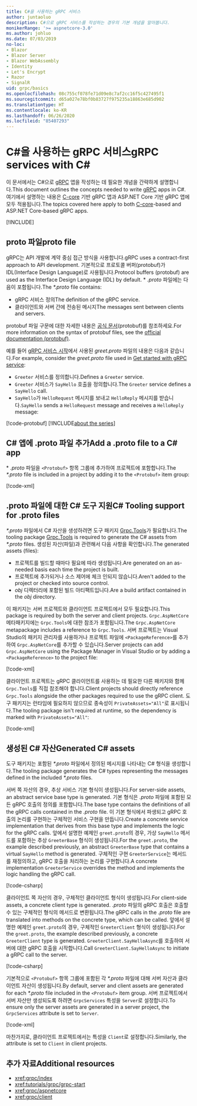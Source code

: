 ```yaml
---
title: C#을 사용하는 gRPC 서비스
author: juntaoluo
description: C#으로 gRPC 서비스를 작성하는 경우의 기본 개념을 알아봅니다.
monikerRange: '>= aspnetcore-3.0'
ms.author: johluo
ms.date: 07/03/2019
no-loc:
- Blazor
- Blazor Server
- Blazor WebAssembly
- Identity
- Let's Encrypt
- Razor
- SignalR
uid: grpc/basics
ms.openlocfilehash: 08c755cf078fe71d09e8c7af2cc16f5c427495f1
ms.sourcegitcommit: d65a027e78bf0b83727f975235a18863e685d902
ms.translationtype: HT
ms.contentlocale: ko-KR
ms.lasthandoff: 06/26/2020
ms.locfileid: "85407293"
---
```

# <a name="grpc-services-with-c"></a><span data-ttu-id="87d05-103">C\#을 사용하는 gRPC 서비스</span><span class="sxs-lookup"><span data-stu-id="87d05-103">gRPC services with C\#</span></span>

<span data-ttu-id="87d05-104">이 문서에서는 C#으로 [gRPC](https://grpc.io/docs/guides/) 앱을 작성하는 데 필요한 개념을 간략하게 설명합니다.</span><span class="sxs-lookup"><span data-stu-id="87d05-104">This document outlines the concepts needed to write [gRPC](https://grpc.io/docs/guides/) apps in C#.</span></span> <span data-ttu-id="87d05-105">여기에서 설명하는 내용은 [C-core](https://grpc.io/blog/grpc-stacks) 기반 gRPC 앱과 ASP.NET Core 기반 gRPC 앱에 모두 적용됩니다.</span><span class="sxs-lookup"><span data-stu-id="87d05-105">The topics covered here apply to both [C-core](https://grpc.io/blog/grpc-stacks)-based and ASP.NET Core-based gRPC apps.</span></span>

[!INCLUDE[](~/includes/gRPCazure.md)]

## <a name="proto-file"></a><span data-ttu-id="87d05-106">proto 파일</span><span class="sxs-lookup"><span data-stu-id="87d05-106">proto file</span></span>

<span data-ttu-id="87d05-107">gRPC는 API 개발에 계약 중심 접근 방식을 사용합니다.</span><span class="sxs-lookup"><span data-stu-id="87d05-107">gRPC uses a contract-first approach to API development.</span></span> <span data-ttu-id="87d05-108">기본적으로 프로토콜 버퍼(protobuf)가 IDL(Interface Design Language)로 사용됩니다.</span><span class="sxs-lookup"><span data-stu-id="87d05-108">Protocol buffers (protobuf) are used as the Interface Design Language (IDL) by default.</span></span> <span data-ttu-id="87d05-109">\* *.proto* 파일에는 다음이 포함됩니다.</span><span class="sxs-lookup"><span data-stu-id="87d05-109">The *\*.proto* file contains:</span></span>

* <span data-ttu-id="87d05-110">gRPC 서비스 정의</span><span class="sxs-lookup"><span data-stu-id="87d05-110">The definition of the gRPC service.</span></span>
* <span data-ttu-id="87d05-111">클라이언트와 서버 간에 전송된 메시지</span><span class="sxs-lookup"><span data-stu-id="87d05-111">The messages sent between clients and servers.</span></span>

<span data-ttu-id="87d05-112">protobuf 파일 구문에 대한 자세한 내용은 [공식 문서](https://developers.google.com/protocol-buffers/docs/proto3)(protobuf)를 참조하세요.</span><span class="sxs-lookup"><span data-stu-id="87d05-112">For more information on the syntax of protobuf files, see the [official documentation (protobuf)](https://developers.google.com/protocol-buffers/docs/proto3).</span></span>

<span data-ttu-id="87d05-113">예를 들어 [gRPC 서비스 시작](xref:tutorials/grpc/grpc-start)에서 사용된 *greet.proto* 파일의 내용은 다음과 같습니다.</span><span class="sxs-lookup"><span data-stu-id="87d05-113">For example, consider the *greet.proto* file used in [Get started with gRPC service](xref:tutorials/grpc/grpc-start):</span></span>

* <span data-ttu-id="87d05-114">`Greeter` 서비스를 정의합니다.</span><span class="sxs-lookup"><span data-stu-id="87d05-114">Defines a `Greeter` service.</span></span>
* <span data-ttu-id="87d05-115">`Greeter` 서비스가 `SayHello` 호출을 정의합니다.</span><span class="sxs-lookup"><span data-stu-id="87d05-115">The `Greeter` service defines a `SayHello` call.</span></span>
* <span data-ttu-id="87d05-116">`SayHello`가 `HelloRequest` 메시지를 보내고 `HelloReply` 메시지를 받습니다.</span><span class="sxs-lookup"><span data-stu-id="87d05-116">`SayHello` sends a `HelloRequest` message and receives a `HelloReply` message:</span></span>

[!code-protobuf[](~/tutorials/grpc/grpc-start/sample/GrpcGreeter/Protos/greet.proto)]
[!INCLUDE[about the series](~/includes/code-comments-loc.md)]

## <a name="add-a-proto-file-to-a-c-app"></a><span data-ttu-id="87d05-117">C\# 앱에 .proto 파일 추가</span><span class="sxs-lookup"><span data-stu-id="87d05-117">Add a .proto file to a C\# app</span></span>

<span data-ttu-id="87d05-118">\* *.proto* 파일을 `<Protobuf>` 항목 그룹에 추가하여 프로젝트에 포함합니다.</span><span class="sxs-lookup"><span data-stu-id="87d05-118">The *\*.proto* file is included in a project by adding it to the `<Protobuf>` item group:</span></span>

[!code-xml[](~/tutorials/grpc/grpc-start/sample/GrpcGreeter/GrpcGreeter.csproj?highlight=2&range=7-9)]

## <a name="c-tooling-support-for-proto-files"></a><span data-ttu-id="87d05-119">.proto 파일에 대한 C# 도구 지원</span><span class="sxs-lookup"><span data-stu-id="87d05-119">C# Tooling support for .proto files</span></span>

<span data-ttu-id="87d05-120">*\*.proto* 파일에서 C# 자산을 생성하려면 도구 패키지 [Grpc.Tools](https://www.nuget.org/packages/Grpc.Tools/)가 필요합니다.</span><span class="sxs-lookup"><span data-stu-id="87d05-120">The tooling package [Grpc.Tools](https://www.nuget.org/packages/Grpc.Tools/) is required to generate the C# assets from *\*.proto* files.</span></span> <span data-ttu-id="87d05-121">생성된 자산(파일)과 관련해서 다음 사항을 확인합니다.</span><span class="sxs-lookup"><span data-stu-id="87d05-121">The generated assets (files):</span></span>

* <span data-ttu-id="87d05-122">프로젝트를 빌드할 때마다 필요에 따라 생성됩니다.</span><span class="sxs-lookup"><span data-stu-id="87d05-122">Are generated on an as-needed basis each time the project is built.</span></span>
* <span data-ttu-id="87d05-123">프로젝트에 추가되거나 소스 제어에 체크 인되지 않습니다.</span><span class="sxs-lookup"><span data-stu-id="87d05-123">Aren't added to the project or checked into source control.</span></span>
* <span data-ttu-id="87d05-124">*obj* 디렉터리에 포함된 빌드 아티팩트입니다.</span><span class="sxs-lookup"><span data-stu-id="87d05-124">Are a build artifact contained in the *obj* directory.</span></span>

<span data-ttu-id="87d05-125">이 패키지는 서버 프로젝트와 클라이언트 프로젝트에서 모두 필요합니다.</span><span class="sxs-lookup"><span data-stu-id="87d05-125">This package is required by both the server and client projects.</span></span> <span data-ttu-id="87d05-126">`Grpc.AspNetCore` 메타패키지에는 `Grpc.Tools`에 대한 참조가 포함됩니다.</span><span class="sxs-lookup"><span data-stu-id="87d05-126">The `Grpc.AspNetCore` metapackage includes a reference to `Grpc.Tools`.</span></span> <span data-ttu-id="87d05-127">서버 프로젝트는 Visual Studio의 패키지 관리자를 사용하거나 프로젝트 파일에 `<PackageReference>`를 추가하여 `Grpc.AspNetCore`를 추가할 수 있습니다.</span><span class="sxs-lookup"><span data-stu-id="87d05-127">Server projects can add `Grpc.AspNetCore` using the Package Manager in Visual Studio or by adding a `<PackageReference>` to the project file:</span></span>

[!code-xml[](~/tutorials/grpc/grpc-start/sample/GrpcGreeter/GrpcGreeter.csproj?highlight=1&range=12)]

<span data-ttu-id="87d05-128">클라이언트 프로젝트는 gRPC 클라이언트를 사용하는 데 필요한 다른 패키지와 함께 `Grpc.Tools`를 직접 참조해야 합니다.</span><span class="sxs-lookup"><span data-stu-id="87d05-128">Client projects should directly reference `Grpc.Tools` alongside the other packages required to use the gRPC client.</span></span> <span data-ttu-id="87d05-129">도구 패키지는 런타임에 필요하지 않으므로 종속성이 `PrivateAssets="All"`로 표시됩니다.</span><span class="sxs-lookup"><span data-stu-id="87d05-129">The tooling package isn't required at runtime, so the dependency is marked with `PrivateAssets="All"`:</span></span>

[!code-xml[](~/tutorials/grpc/grpc-start/sample/GrpcGreeterClient/GrpcGreeterClient.csproj?highlight=3&range=9-11)]

## <a name="generated-c-assets"></a><span data-ttu-id="87d05-130">생성된 C# 자산</span><span class="sxs-lookup"><span data-stu-id="87d05-130">Generated C# assets</span></span>

<span data-ttu-id="87d05-131">도구 패키지는 포함된 *\*.proto* 파일에서 정의된 메시지를 나타내는 C# 형식을 생성합니다.</span><span class="sxs-lookup"><span data-stu-id="87d05-131">The tooling package generates the C# types representing the messages defined in the included *\*.proto* files.</span></span>

<span data-ttu-id="87d05-132">서버 쪽 자산의 경우, 추상 서비스 기본 형식이 생성됩니다.</span><span class="sxs-lookup"><span data-stu-id="87d05-132">For server-side assets, an abstract service base type is generated.</span></span> <span data-ttu-id="87d05-133">기본 형식은 *.proto* 파일에 포함된 모든 gRPC 호출의 정의를 포함합니다.</span><span class="sxs-lookup"><span data-stu-id="87d05-133">The base type contains the definitions of all the gRPC calls contained in the *.proto* file.</span></span> <span data-ttu-id="87d05-134">이 기본 형식에서 파생되고 gRPC 호출의 논리를 구현하는 구체적인 서비스 구현을 만듭니다.</span><span class="sxs-lookup"><span data-stu-id="87d05-134">Create a concrete service implementation that derives from this base type and implements the logic for the gRPC calls.</span></span> <span data-ttu-id="87d05-135">앞에서 설명한 예제인 `greet.proto`의 경우, 가상 `SayHello` 메서드를 포함하는 추상 `GreeterBase` 형식이 생성됩니다.</span><span class="sxs-lookup"><span data-stu-id="87d05-135">For the `greet.proto`, the example described previously, an abstract `GreeterBase` type that contains a virtual `SayHello` method is generated.</span></span> <span data-ttu-id="87d05-136">구체적인 구현 `GreeterService`는 메서드를 재정의하고, gRPC 호출을 처리하는 논리를 구현합니다.</span><span class="sxs-lookup"><span data-stu-id="87d05-136">A concrete implementation `GreeterService` overrides the method and implements the logic handling the gRPC call.</span></span>

[!code-csharp[](~/tutorials/grpc/grpc-start/sample/GrpcGreeter/Services/GreeterService.cs?name=snippet)]

<span data-ttu-id="87d05-137">클라이언트 쪽 자산의 경우, 구체적인 클라이언트 형식이 생성됩니다.</span><span class="sxs-lookup"><span data-stu-id="87d05-137">For client-side assets, a concrete client type is generated.</span></span> <span data-ttu-id="87d05-138">*.proto* 파일의 gRPC 호출은 호출할 수 있는 구체적인 형식의 메서드로 변환됩니다.</span><span class="sxs-lookup"><span data-stu-id="87d05-138">The gRPC calls in the *.proto* file are translated into methods on the concrete type, which can be called.</span></span> <span data-ttu-id="87d05-139">앞에서 설명한 예제인 `greet.proto`의 경우, 구체적인 `GreeterClient` 형식이 생성됩니다.</span><span class="sxs-lookup"><span data-stu-id="87d05-139">For the `greet.proto`, the example described previously, a concrete `GreeterClient` type is generated.</span></span> <span data-ttu-id="87d05-140">`GreeterClient.SayHelloAsync`를 호출하여 서버에 대한 gRPC 호출을 시작합니다.</span><span class="sxs-lookup"><span data-stu-id="87d05-140">Call `GreeterClient.SayHelloAsync` to initiate a gRPC call to the server.</span></span>

[!code-csharp[](~/tutorials/grpc/grpc-start/sample/GrpcGreeterClient/Program.cs?name=snippet)]

<span data-ttu-id="87d05-141">기본적으로 `<Protobuf>` 항목 그룹에 포함된 각 *\*.proto* 파일에 대해 서버 자산과 클라이언트 자산이 생성됩니다.</span><span class="sxs-lookup"><span data-stu-id="87d05-141">By default, server and client assets are generated for each *\*.proto* file included in the `<Protobuf>` item group.</span></span> <span data-ttu-id="87d05-142">서버 프로젝트에서 서버 자산만 생성되도록 하려면 `GrpcServices` 특성을 `Server`로 설정합니다.</span><span class="sxs-lookup"><span data-stu-id="87d05-142">To ensure only the server assets are generated in a server project, the `GrpcServices` attribute is set to `Server`.</span></span>

[!code-xml[](~/tutorials/grpc/grpc-start/sample/GrpcGreeter/GrpcGreeter.csproj?highlight=2&range=7-9)]

<span data-ttu-id="87d05-143">마찬가지로, 클라이언트 프로젝트에서는 특성을 `Client`로 설정합니다.</span><span class="sxs-lookup"><span data-stu-id="87d05-143">Similarly, the attribute is set to `Client` in client projects.</span></span>

## <a name="additional-resources"></a><span data-ttu-id="87d05-144">추가 자료</span><span class="sxs-lookup"><span data-stu-id="87d05-144">Additional resources</span></span>

* <xref:grpc/index>
* <xref:tutorials/grpc/grpc-start>
* <xref:grpc/aspnetcore>
* <xref:grpc/client>
